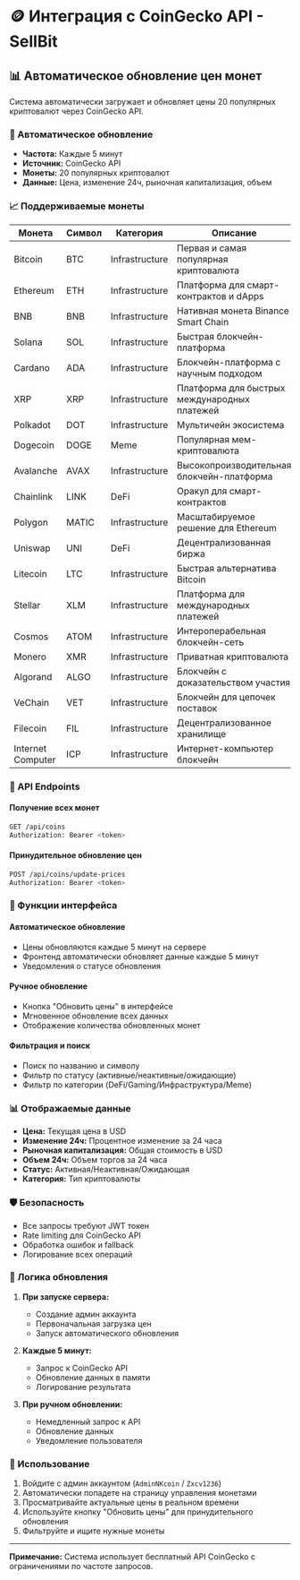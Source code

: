 # 🪙 Интеграция с CoinGecko API - SellBit

## 📊 Автоматическое обновление цен монет

Система автоматически загружает и обновляет цены 20 популярных криптовалют через CoinGecko API.

### 🔄 Автоматическое обновление

- **Частота:** Каждые 5 минут
- **Источник:** CoinGecko API
- **Монеты:** 20 популярных криптовалют
- **Данные:** Цена, изменение 24ч, рыночная капитализация, объем

### 📈 Поддерживаемые монеты

| Монета | Символ | Категория | Описание |
|--------|--------|-----------|----------|
| Bitcoin | BTC | Infrastructure | Первая и самая популярная криптовалюта |
| Ethereum | ETH | Infrastructure | Платформа для смарт-контрактов и dApps |
| BNB | BNB | Infrastructure | Нативная монета Binance Smart Chain |
| Solana | SOL | Infrastructure | Быстрая блокчейн-платформа |
| Cardano | ADA | Infrastructure | Блокчейн-платформа с научным подходом |
| XRP | XRP | Infrastructure | Платформа для быстрых международных платежей |
| Polkadot | DOT | Infrastructure | Мультичейн экосистема |
| Dogecoin | DOGE | Meme | Популярная мем-криптовалюта |
| Avalanche | AVAX | Infrastructure | Высокопроизводительная блокчейн-платформа |
| Chainlink | LINK | DeFi | Оракул для смарт-контрактов |
| Polygon | MATIC | Infrastructure | Масштабируемое решение для Ethereum |
| Uniswap | UNI | DeFi | Децентрализованная биржа |
| Litecoin | LTC | Infrastructure | Быстрая альтернатива Bitcoin |
| Stellar | XLM | Infrastructure | Платформа для международных платежей |
| Cosmos | ATOM | Infrastructure | Интероперабельная блокчейн-сеть |
| Monero | XMR | Infrastructure | Приватная криптовалюта |
| Algorand | ALGO | Infrastructure | Блокчейн с доказательством участия |
| VeChain | VET | Infrastructure | Блокчейн для цепочек поставок |
| Filecoin | FIL | Infrastructure | Децентрализованное хранилище |
| Internet Computer | ICP | Infrastructure | Интернет-компьютер блокчейн |

### 🔧 API Endpoints

#### Получение всех монет
```bash
GET /api/coins
Authorization: Bearer <token>
```

#### Принудительное обновление цен
```bash
POST /api/coins/update-prices
Authorization: Bearer <token>
```

### 🎯 Функции интерфейса

#### Автоматическое обновление
- Цены обновляются каждые 5 минут на сервере
- Фронтенд автоматически обновляет данные каждые 5 минут
- Уведомления о статусе обновления

#### Ручное обновление
- Кнопка "Обновить цены" в интерфейсе
- Мгновенное обновление всех данных
- Отображение количества обновленных монет

#### Фильтрация и поиск
- Поиск по названию и символу
- Фильтр по статусу (активные/неактивные/ожидающие)
- Фильтр по категории (DeFi/Gaming/Инфраструктура/Meme)

### 📊 Отображаемые данные

- **Цена:** Текущая цена в USD
- **Изменение 24ч:** Процентное изменение за 24 часа
- **Рыночная капитализация:** Общая стоимость в USD
- **Объем 24ч:** Объем торгов за 24 часа
- **Статус:** Активная/Неактивная/Ожидающая
- **Категория:** Тип криптовалюты

### 🛡️ Безопасность

- Все запросы требуют JWT токен
- Rate limiting для CoinGecko API
- Обработка ошибок и fallback
- Логирование всех операций

### 🔄 Логика обновления

1. **При запуске сервера:**
   - Создание админ аккаунта
   - Первоначальная загрузка цен
   - Запуск автоматического обновления

2. **Каждые 5 минут:**
   - Запрос к CoinGecko API
   - Обновление данных в памяти
   - Логирование результата

3. **При ручном обновлении:**
   - Немедленный запрос к API
   - Обновление данных
   - Уведомление пользователя

### 📱 Использование

1. Войдите с админ аккаунтом (`AdminNKcoin` / `Zxcv1236`)
2. Автоматически попадете на страницу управления монетами
3. Просматривайте актуальные цены в реальном времени
4. Используйте кнопку "Обновить цены" для принудительного обновления
5. Фильтруйте и ищите нужные монеты

---

**Примечание:** Система использует бесплатный API CoinGecko с ограничениями по частоте запросов.
